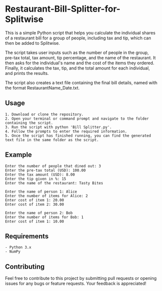 # Restaurant-Bill-Splitter-for-Splitwise

This is a simple Python script that helps you calculate the individual shares of a restaurant bill for a group of people, including tax and tip, which can then be added to Splitwise.

The script takes user inputs such as the number of people in the group, pre-tax total, tax amount, tip percentage, and the name of the restaurant. It then asks for the individual's name and the cost of the items they ordered. Finally, it calculates the tax, tip, and the total amount for each individual, and prints the results.

The script also creates a text file containing the final bill details, named with the format RestaurantName_Date.txt.
## Usage

    1. Download or clone the repository.
    2. Open your terminal or command prompt and navigate to the folder containing the script.
    3. Run the script with python 'Bill Splitter.py'.
    4. Follow the prompts to enter the required information.
    5. Once the script has finished running, you can find the generated text file in the same folder as the script.
    
## Example

    Enter the number of people that dined out: 3
    Enter the pre-tax total (USD): 100.00
    Enter the tax amount (USD): 8.00
    Enter the tip given in %: 15
    Enter the name of the restaurant: Tasty Bites

    Enter the name of person 1: Alice
    Enter the number of items for Alice: 2
    Enter cost of item 1: 20.00
    Enter cost of item 2: 30.00

    Enter the name of person 2: Bob
    Enter the number of items for Bob: 1
    Enter cost of item 1: 10.00

## Requirements

    - Python 3.x
    - NumPy

## Contributing

Feel free to contribute to this project by submitting pull requests or opening issues for any bugs or feature requests. Your feedback is appreciated!
